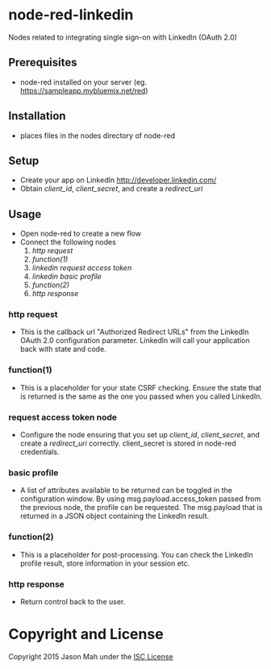 # node-red-linkedin

Nodes related to integrating single sign-on with LinkedIn (OAuth 2.0)

## Prerequisites
 - node-red installed on your server (eg. https://sampleapp.mybluemix.net/red)

## Installation
 - places files in the nodes directory of node-red
 
## Setup
 - Create your app on LinkedIn http://developer.linkedin.com/
 - Obtain *client_id*, *client_secret*, and create a *redirect_uri*
 
## Usage
 - Open node-red to create a new flow
 - Connect the following nodes
    1. *http request*
    2. *function(1)* 
    3. *linkedin request access token* 
    4. *linkedin basic profile*
    5. *function(2)*
    6. *http response*
 
 ### http request
 - This is the callback url "Authorized Redirect URLs" from the LinkedIn OAuth 2.0 configuration parameter.  LinkedIn will call your application back with state and code.

 ### function(1)
 - This is a placeholder for your state CSRF checking.  Ensure the state that is returned is the same as the one you passed when you called LinkedIn.

 ### request access token node
 - Configure the node ensuring that you set up  *client_id*, *client_secret*, and create a *redirect_uri* correctly.  client_secret is stored in node-red credentials.
 
 ### basic profile
 - A list of attributes available to be returned can be toggled in the configuration window.  By using msg.payload.access_token passed from the previous node, the profile can be requested.  The msg.payload that is returned in a JSON object containing the LinkedIn result.

 ### function(2)
 - This is a placeholder for post-processing.  You can check the LinkedIn profile result, store information in your session etc.

 ### http response
 - Return control back to the user.

# Copyright and License
Copyright 2015 Jason Mah under the <a href="https://github.com/nevir/readable-licenses/blob/master/markdown/ISC-LICENSE.md">ISC License</a>
